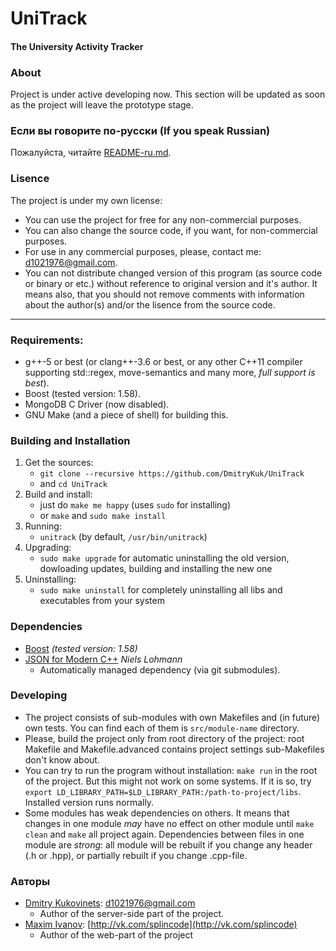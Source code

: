 # UniTrack
#### The University Activity Tracker


### About
Project is under active developing now. This section will be updated as soon as the project will leave the prototype stage.


### Если вы говорите по-русски (If you speak Russian)
Пожалуйста, читайте [README-ru.md](https://github.com/DmitryKuk/UniTrack/blob/master/README-ru.md).


### Lisence
The project is under my own license:

- You can use the project for free for any non-commercial purposes.
- You can also change the source code, if you want, for non-commercial purposes.
- For use in any commercial purposes, please, contact me: [d1021976@gmail.com](d1021976@gmail.com).
- You can not distribute changed version of this program (as source code or binary or etc.) without reference to original version and it's author. It means also, that you should not remove comments with information about the author(s) and/or the lisence from the source code.

---


### Requirements:
- g++-5 or best (or clang++-3.6 or best, or any other C++11 compiler supporting std::regex, move-semantics and many more, *full support is best*).
- Boost (tested version: 1.58).
- MongoDB C Driver (now disabled).
- GNU Make (and a piece of shell) for building this.


### Building and Installation
1. Get the sources:
	- `git clone --recursive https://github.com/DmitryKuk/UniTrack`
	- and `cd UniTrack`
2. Build and install:
	- just do `make me happy` (uses `sudo` for installing)
	- or `make` and `sudo make install`
3. Running:
	- `unitrack` (by default, `/usr/bin/unitrack`)
4. Upgrading:
	- `sudo make upgrade` for automatic uninstalling the old version, dowloading updates, building and installing the new one
5. Uninstalling:
	- `sudo make uninstall` for completely uninstalling all libs and executables from your system


### Dependencies
- [Boost](http://www.boost.org/) *(tested version: 1.58)*
- [JSON for Modern C++](https://github.com/nlohmann/json) *Niels Lohmann*
    + Automatically managed dependency (via git submodules).


### Developing
- The project consists of sub-modules with own Makefiles and (in future) own tests. You can find each of them is `src/module-name` directory.
- Please, build the project only from root directory of the project: root Makefile and Makefile.advanced contains project settings sub-Makefiles don't know about.
- You can try to run the program without installation: `make run` in the root of the project. But this might not work on some systems. If it is so, try `export LD_LIBRARY_PATH=$LD_LIBRARY_PATH:/path-to-project/libs`. Installed version runs normally.
- Some modules has weak dependencies on others. It means that changes in one module *may* have no effect on other module until `make clean` and `make` all project again. Dependencies between files in one module are *strong*: all module will be rebuilt if you change any header (.h or .hpp), or partially rebuilt if you change .cpp-file.


### Авторы
- [Dmitry Kukovinets](https://github.com/DmitryKuk): [d1021976@gmail.com](mailto:d1021976@gmail.com)
    + Author of the server-side part of the project.
- [Maxim Ivanov](https://github.com/splincode): [http://vk.com/splincode](http://vk.com/splincode)
    + Author of the web-part of the project
